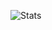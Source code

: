 ![Stats](https://github-readme-stats.vercel.app/api?username=5antos&bg_color=0,ffffff,ffffff&title_color=0376df&text_color=5bc9c9&include_all_commits=true)

<!--
**5antos/5antos** is a ✨ _special_ ✨ repository because its `README.md` (this file) appears on your GitHub profile.

Here are some ideas to get you started:

- 🔭 I’m currently working on ...
- 🌱 I’m currently learning ...
- 👯 I’m looking to collaborate on ...
- 🤔 I’m looking for help with ...
- 💬 Ask me about ...
- 📫 How to reach me: ...
- 😄 Pronouns: ...
- ⚡ Fun fact: ...
-->
